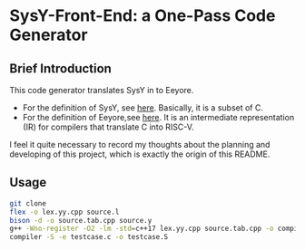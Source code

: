 # SysY-Front-End: a One-Pass Code Generator
## Brief Introduction
This code generator translates SysY in to Eeyore.  
  - For the definition of SysY, see [here](https://pku-minic.github.io/online-doc/#/sysy/). Basically, it is a subset of C.  
  - For the definition of Eeyore,see [here](https://pku-minic.github.io/online-doc/#/ir/eeyore). It is an intermediate representation (IR) for compilers that translate C into RISC-V.  

I feel it quite necessary to record my thoughts about the planning and developing of this project, which is exactly the origin of this README.  

## Usage
```Bash
git clone 
flex -o lex.yy.cpp source.l  
bison -d -o source.tab.cpp source.y  
g++ -Wno-register -O2 -lm -std=c++17 lex.yy.cpp source.tab.cpp -o compiler -Idirs  
compiler -S -e testcase.c -o testcase.S
```
